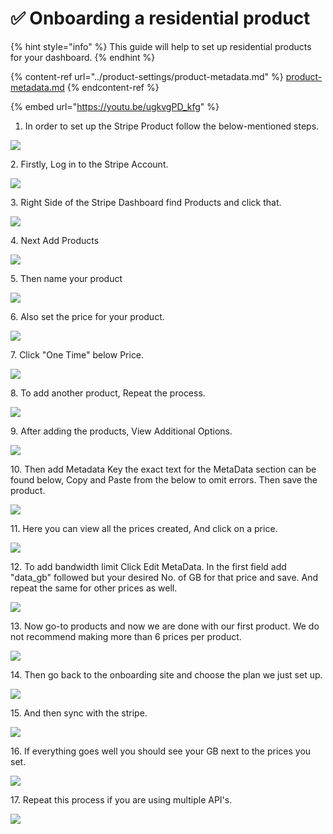 # ✅ Onboarding a residential product

{% hint style="info" %}
This guide will help to set up residential products for your dashboard.
{% endhint %}

{% content-ref url="../product-settings/product-metadata.md" %}
[product-metadata.md](../product-settings/product-metadata.md)
{% endcontent-ref %}

{% embed url="https://youtu.be/ugkvgPD_kfg" %}

1. In order to set up the Stripe Product follow the below-mentioned steps. &#x20;

![](<../.gitbook/assets/Untitled design (13).png>)

2\. Firstly, Log in to the Stripe Account.

![](<../.gitbook/assets/Untitled design (1) (2).png>)

3\. Right Side of the Stripe Dashboard find Products and click that.&#x20;

![](<../.gitbook/assets/Untitled design (2) (9).png>)

4\. Next Add Products&#x20;

![](<../.gitbook/assets/Untitled design (3) (12).png>)

5\. Then name your product

![](<../.gitbook/assets/Untitled design (4) (5).png>)

6\. Also set the price for your product.

![](<../.gitbook/assets/Untitled design (5) (4).png>)

7\. Click "One Time" below Price.&#x20;

![](<../.gitbook/assets/Untitled design (6) (5).png>)

8\. To add another product, Repeat the process.

![](<../.gitbook/assets/Untitled design (7) (4).png>)

9\. After adding the products, View Additional Options.

![](<../.gitbook/assets/Untitled design (8) (7).png>)

10\. Then add Metadata Key the exact text for the MetaData section can be found below, Copy and Paste from the below to omit errors. Then save the product.

![](<../.gitbook/assets/Untitled design (2) (3).png>)

11\. Here you can view all the prices created, And click on a price.

![](<../.gitbook/assets/Untitled design (1) (5).png>)



12\. To add bandwidth limit Click Edit MetaData. In the first field add "data\_gb" followed but your desired No. of GB for that price and save. And repeat the same for other prices as well.

![](<../.gitbook/assets/Untitled design (11) (7).png>)

13\. Now go-to products and now we are done with our first product. We do not recommend making more than 6 prices per product.

![](<../.gitbook/assets/Untitled design (12) (3).png>)

14\. Then go back to the onboarding site and choose the plan we just set up.

![](<../.gitbook/assets/Untitled design (13) (2).png>)

15\. And then sync with the stripe.

![](<../.gitbook/assets/Untitled design (14).png>)

16\. If everything goes well you should see your GB next to the prices you set.

![](<../.gitbook/assets/Untitled design (15) (3).png>)



17\. Repeat this process if you are using multiple API's.

![](<../.gitbook/assets/Untitled design (3) (4).png>)

